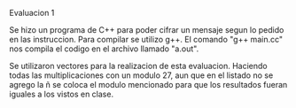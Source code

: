 Evaluacion 1

Se hizo un programa de C++ para poder cifrar un mensaje segun lo pedido en las instruccion. 
Para compilar se utilizo g++. El comando "g++ main.cc" nos compila el codigo en el archivo llamado "a.out".

Se utilizaron vectores para la realizacion de esta evaluacion. Haciendo todas las multiplicaciones con un modulo 27, aun que en el listado no se agrego la ñ se coloca el modulo mencionado para que los resultados fueran iguales a los vistos en clase. 